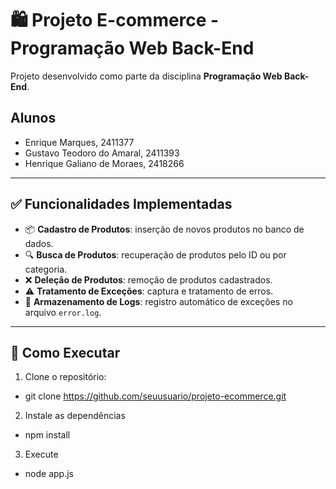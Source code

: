 # 🛍️ Projeto E-commerce - Programação Web Back-End

Projeto desenvolvido como parte da disciplina **Programação Web Back-End**.

## Alunos

- Enrique Marques, 2411377
- Gustavo Teodoro do Amaral, 2411393
- Henrique Galiano de Moraes, 2418266

---

## ✅ Funcionalidades Implementadas

- 📦 **Cadastro de Produtos**: inserção de novos produtos no banco de dados.
- 🔍 **Busca de Produtos**: recuperação de produtos pelo ID ou por categoria.
- ❌ **Deleção de Produtos**: remoção de produtos cadastrados.
- ⚠️ **Tratamento de Exceções**: captura e tratamento de erros.
- 📝 **Armazenamento de Logs**: registro automático de exceções no arquivo `error.log`.

---

## 🚀 Como Executar

1. Clone o repositório:
- git clone https://github.com/seuusuario/projeto-ecommerce.git

2. Instale as dependências
- npm install

3. Execute
- node app.js